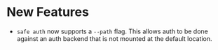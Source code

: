 # New Features

* `safe auth` now supports a `--path` flag. This allows auth to be done against
  an auth backend that is not mounted at the default location.
